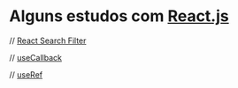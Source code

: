 # Alguns estudos com [React.js](https://reactjs.org)

// [React Search Filter](./react-search-filter/README.md)

// [useCallback](./react-useCallback/README.md)

// [useRef](./react-useRef/README.md)
